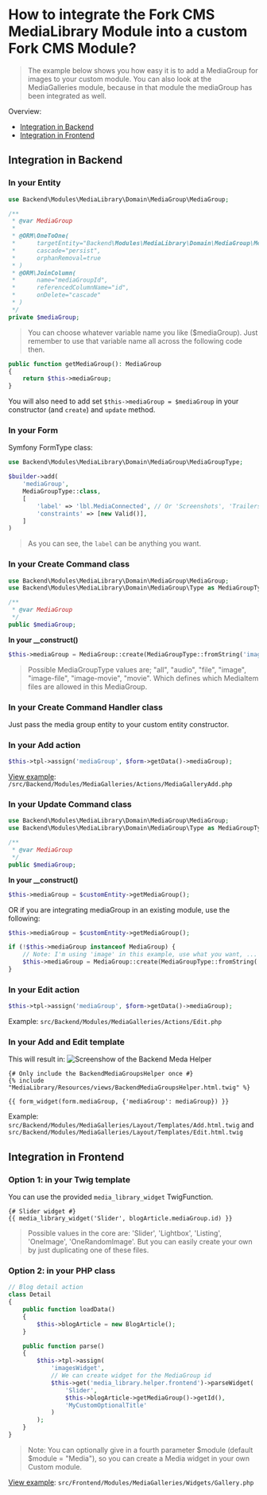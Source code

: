 # How to integrate the Fork CMS MediaLibrary Module into a custom Fork CMS Module?

> The example below shows you how easy it is to add a MediaGroup for images to your custom module. You can also look at the MediaGalleries module, because in that module the mediaGroup has been integrated as well.

Overview:
* [Integration in Backend](#integration-in-backend)
* [Integration in Frontend](#integration-in-frontend)

## Integration in Backend

### In your Entity

```php
use Backend\Modules\MediaLibrary\Domain\MediaGroup\MediaGroup;
```

```php
/**
 * @var MediaGroup
 *
 * @ORM\OneToOne(
 *      targetEntity="Backend\Modules\MediaLibrary\Domain\MediaGroup\MediaGroup",
 *      cascade="persist",
 *      orphanRemoval=true
 * )
 * @ORM\JoinColumn(
 *      name="mediaGroupId",
 *      referencedColumnName="id",
 *      onDelete="cascade"
 * )
 */
private $mediaGroup;
```
> You can choose whatever variable name you like ($mediaGroup). Just remember to use that variable name all across the following code then.

```php
public function getMediaGroup(): MediaGroup
{
    return $this->mediaGroup;
}
```

You will also need to add set `$this->mediaGroup = $mediaGroup` in your constructor (and `create`) and `update` method.


### In your Form

Symfony FormType class:

```php
use Backend\Modules\MediaLibrary\Domain\MediaGroup\MediaGroupType;
```

```php
$builder->add(
    'mediaGroup',
    MediaGroupType::class,
    [
        'label' => 'lbl.MediaConnected', // Or 'Screenshots', 'Trailers', 'Preview images', ...
        'constraints' => [new Valid()],
    ]
)
```
> As you can see, the `label` can be anything you want.

### In your Create Command class

```php
use Backend\Modules\MediaLibrary\Domain\MediaGroup\MediaGroup;
use Backend\Modules\MediaLibrary\Domain\MediaGroup\Type as MediaGroupType;
```

```php
/**
 * @var MediaGroup
 */
public $mediaGroup;
```

**In your __construct()**
```php
$this->mediaGroup = MediaGroup::create(MediaGroupType::fromString('image'));
```
> Possible MediaGroupType values are; "all", "audio", "file", "image", "image-file", "image-movie", "movie". Which defines which MediaItem files are allowed in this MediaGroup.

### In your Create Command Handler class

Just pass the media group entity to your custom entity constructor.

### In your Add action

```php
$this->tpl->assign('mediaGroup', $form->getData()->mediaGroup);
```

[View example](https://github.com/forkcms/forkcms/blob/master/src/Backend/Modules/MediaGalleries/Actions/MediaGalleryAdd.php): `/src/Backend/Modules/MediaGalleries/Actions/MediaGalleryAdd.php`

### In your Update Command class

```php
use Backend\Modules\MediaLibrary\Domain\MediaGroup\MediaGroup;
use Backend\Modules\MediaLibrary\Domain\MediaGroup\Type as MediaGroupType;
```

```php
/**
 * @var MediaGroup
 */
public $mediaGroup;
```

**In your __construct()**
```php
$this->mediaGroup = $customEntity->getMediaGroup();
```
OR if you are integrating mediaGroup in an existing module, use the following:
```php
$this->mediaGroup = $customEntity->getMediaGroup();

if (!$this->mediaGroup instanceof MediaGroup) {
    // Note: I'm using 'image' in this example, use what you want, ...
    $this->mediaGroup = MediaGroup::create(MediaGroupType::fromString('image'));
}
```

### In your Edit action

```php
$this->tpl->assign('mediaGroup', $form->getData()->mediaGroup);
```

Example: `src/Backend/Modules/MediaGalleries/Actions/Edit.php`

### In your Add and Edit template

This will result in:
![Screenshow of the Backend Meda Helper](./assets/integration-example-01.png)

```twig
{# Only include the BackendMediaGroupsHelper once #}
{% include "MediaLibrary/Resources/views/BackendMediaGroupsHelper.html.twig" %}

{{ form_widget(form.mediaGroup, {'mediaGroup': mediaGroup}) }}
```

Example: `src/Backend/Modules/MediaGalleries/Layout/Templates/Add.html.twig` and `src/Backend/Modules/MediaGalleries/Layout/Templates/Edit.html.twig`

## Integration in Frontend

### Option 1: in your Twig template

You can use the provided `media_library_widget` TwigFunction.

```
{# Slider widget #}
{{ media_library_widget('Slider', blogArticle.mediaGroup.id) }}
```

> Possible values in the core are: 'Slider', 'Lightbox', 'Listing', 'OneImage', 'OneRandomImage'. But you can easily create your own by just duplicating one of these files.

### Option 2: in your PHP class

```php
// Blog detail action
class Detail
{
    public function loadData()
    {
        $this->blogArticle = new BlogArticle();
    }

    public function parse()
    {
        $this->tpl->assign(
            'imagesWidget',
            // We can create widget for the MediaGroup id
            $this->get('media_library.helper.frontend')->parseWidget(
                'Slider',
                $this->blogArticle->getMediaGroup()->getId(),
                'MyCustomOptionalTitle'
            )
        );
    }
}
```
> Note: You can optionally give in a fourth parameter $module (default $module = "Media"), so you can create a Media widget in your own Custom module.


[View example](https://github.com/forkcms/forkcms/blob/master/src/Frontend/Modules/MediaGalleries/Widgets/Gallery.php): `src/Frontend/Modules/MediaGalleries/Widgets/Gallery.php`
